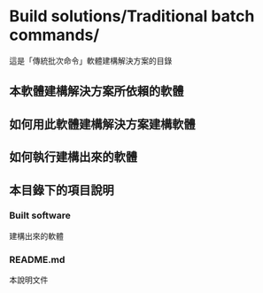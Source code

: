 # Build solutions/Traditional batch commands/ 
這是「傳統批次命令」軟體建構解決方案的目錄

## 本軟體建構解決方案所依賴的軟體

## 如何用此軟體建構解決方案建構軟體

## 如何執行建構出來的軟體

## 本目錄下的項目說明
### Built software
建構出來的軟體

### README.md
本說明文件

